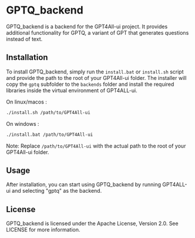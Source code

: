 # GPTQ_backend

GPTQ_backend is a backend for the GPT4All-ui project. It provides additional functionality for GPTQ, a variant of GPT that generates questions instead of text.

## Installation

To install GPTQ_backend, simply run the `install.bat` or `install.sh` script and provide the path to the root of your GPT4All-ui folder. The installer will copy the `gptq` subfolder to the `backends` folder and install the required libraries inside the virtual environment of GPT4ALL-ui.

On linux/macos :
```bash
./install.sh /path/to/GPT4All-ui
```
On windows :
```bash
./install.bat /path/to/GPT4All-ui
```

Note: Replace `/path/to/GPT4All-ui` with the actual path to the root of your GPT4All-ui folder.

## Usage
After installation, you can start using GPTQ_backend by running GPT4ALL-ui and selecting "gptq" as the backend.

## License
GPTQ_backend is licensed under the Apache License, Version 2.0. See LICENSE for more information.
